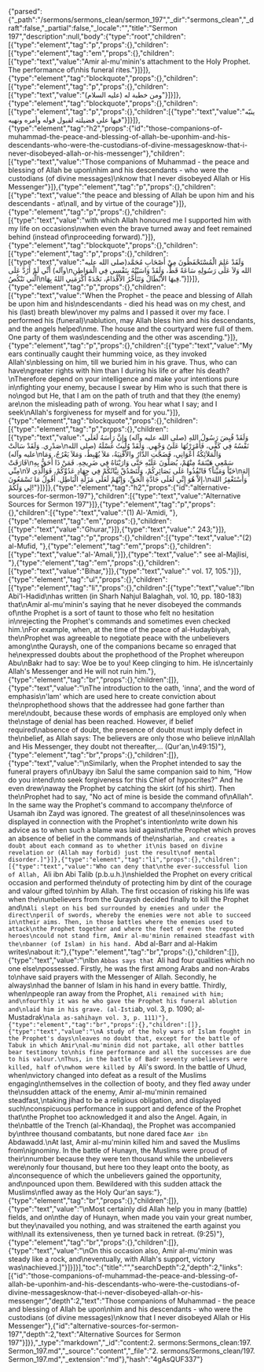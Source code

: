 {"parsed":{"_path":"/sermons/sermons_clean/sermon_197","_dir":"sermons_clean","_draft":false,"_partial":false,"_locale":"","title":"Sermon 197","description":null,"body":{"type":"root","children":[{"type":"element","tag":"p","props":{},"children":[{"type":"element","tag":"em","props":{},"children":[{"type":"text","value":"Amir al-mu'minin's attachment to the Holy Prophet. The performance of\nhis funeral rites."}]}]},{"type":"element","tag":"blockquote","props":{},"children":[{"type":"element","tag":"p","props":{},"children":[{"type":"text","value":"ومن خطبة له (عليه السلام)"}]}]},{"type":"element","tag":"blockquote","props":{},"children":[{"type":"element","tag":"p","props":{},"children":[{"type":"text","value":"ينبّه فيها على فضيلته لقبول قوله وأمره ونهيه"}]}]},{"type":"element","tag":"h2","props":{"id":"those-companions-of-muhammad-the-peace-and-blessing-of-allah-be-uponhim-and-his-descendants-who-were-the-custodians-of-divine-messagesknow-that-i-never-disobeyed-allah-or-his-messenger"},"children":[{"type":"text","value":"Those companions of Muhammad - the peace and blessing of Allah be upon\nhim and his descendants - who were the custodians (of divine messages)\nknow that I never disobeyed Allah or His Messenger"}]},{"type":"element","tag":"p","props":{},"children":[{"type":"text","value":"the peace and blessing of Allah be upon him and his descendants - at\nall, and by virtue of the courage"}]},{"type":"element","tag":"p","props":{},"children":[{"type":"text","value":"with which Allah honoured me I supported him with my life on occasions\nwhen even the brave turned away and feet remained behind (instead of\nproceeding forward)."}]},{"type":"element","tag":"blockquote","props":{},"children":[{"type":"element","tag":"p","props":{},"children":[{"type":"text","value":"وَلَقَدْ عَلِمَ الْمُسْتَحْفَظُونَ مِنْ أَصْحَابِ مُحَمَّد(صلى الله عليه وآله) أَنِّي لَمْ أَرُدَّ عَلَى\nالله وَلاَ عَلَى رَسُولِهِ سَاعَةً قَطُّ، وَلَقَدْ وَاسَيْتُهُ بِنَفْسِي فِي الْمَوَاطِنِ الَّتي تَنْكُصُ\nفِيهَا الاْبْطَالُ وَتَتَأَخَّرُ الاْقْدَامُ، نَجْدَةً أَكْرَمَنِي اللهُ بِهَا."}]}]},{"type":"element","tag":"p","props":{},"children":[{"type":"text","value":"When the Prophet - the peace and blessing of Allah be upon him and his\ndescendants - died his head was on my chest, and his (last) breath blew\nover my palms and I passed it over my face. I performed his (funeral)\nablution, may Allah bless him and his descendants, and the angels helped\nme. The house and the courtyard were full of them. One party of them was\ndescending and the other was ascending."}]},{"type":"element","tag":"p","props":{},"children":[{"type":"text","value":"My ears continually caught their humming voice, as they invoked Allah's\nblessing on him, till we buried him in his grave. Thus, who can have\ngreater rights with him than I during his life or after his death?\nTherefore depend on your intelligence and make your intentions pure in\nfighting your enemy, because I swear by Him who is such that there is no\ngod but He, that I am on the path of truth and that they (the enemy) are\non the misleading path of wrong. You hear what I say; and I seek\nAllah's forgiveness for myself and for you."}]},{"type":"element","tag":"blockquote","props":{},"children":[{"type":"element","tag":"p","props":{},"children":[{"type":"text","value":"وَلَقَدْ قُبِضَ رَسُولُ اللهِ (صلى الله عليه وآله) وَإِنَّ رَأْسَهُ لَعَلَى صَدْرِي. وَلَقَدْ سَالَتْ\nنَفْسُهُ فِي كَفِّي، فَأَمْرَرْتُهَا عَلَىُ وَجْهِي. وَلَقَدْ وُلِّيتُ غُسْلَهُ (صلى الله عليه وآله)\nوَالْمَلاَئِكُةُ أَعْوَانِي، فَضَجَّتِ الدَّارُ والاْفْنِيَةُ، مَلاَ يُهْبِطُ، وَمَلاَ يَعْرُجُ، وَمَا فَارَقَتْ\nسَمْعِي هَيْنَمَةٌ مِنْهُمْ، يُصَلُّونَ عَلَيْهِ حَتَّى وَارَيْنَاهُ فِي ضَرِيحِهِ. فَمَنْ ذَا أَحَقُّ بِهِ مِنِّي\nحَيّاً وَمَيِّتاً؟ فَانْفُذُوا عَلَى بَصَائِرِكُمْ، وَلْتَصْدُقْ نِيَّاتُكُمْ فِي جِهَادِ عَدُوِّكُمْ، فَوَالَّذِي لاَ\nإِلهَ إِلاَّ هُوَ إِنِّي لَعَلَى جَادَّةِ الْحَقِّ، وَإِنَّهُمْ لَعَلَى مَزَلَّةِ الْبَاطِلِ. أَقُولُ مَا تَسْمَعُونَ،\nوَأَسْتَغْفِرُ اللهَ لِي وَلَكُمْ!"}]}]},{"type":"element","tag":"h2","props":{"id":"alternative-sources-for-sermon-197"},"children":[{"type":"text","value":"Alternative Sources for Sermon 197"}]},{"type":"element","tag":"p","props":{},"children":[{"type":"text","value":"(1) Al-'Amidi, "},{"type":"element","tag":"em","props":{},"children":[{"type":"text","value":"Ghurar,"}]},{"type":"text","value":" 243;"}]},{"type":"element","tag":"p","props":{},"children":[{"type":"text","value":"(2) al-Mufid, "},{"type":"element","tag":"em","props":{},"children":[{"type":"text","value":"al-'Amali,"}]},{"type":"text","value":" see al-Majlisi, "},{"type":"element","tag":"em","props":{},"children":[{"type":"text","value":"Bihar,"}]},{"type":"text","value":" vol. 17, 105."}]},{"type":"element","tag":"ul","props":{},"children":[{"type":"element","tag":"li","props":{},"children":[{"type":"text","value":"Ibn Abi'l-Hadid\nhas written (in Sharh Nahjul Balaghah, vol. 10, pp. 180-183) that\nAmir al-mu'minin's saying that he never disobeyed the commands of\nthe Prophet is a sort of taunt to those who felt no hesitation in\nrejecting the Prophet's commands and sometimes even checked him.\nFor example, when, at the time of the peace of al-Hudaybiyah, the\nProphet was agreeable to negotiate peace with the unbelievers among\nthe Quraysh, one of the companions became so enraged that he\nexpressed doubts about the prophethood of the Prophet whereupon Abu\nBakr had to say: Woe be to you! Keep clinging to him. He is\ncertainly Allah's Messenger and He will not ruin him."},{"type":"element","tag":"br","props":{},"children":[]},{"type":"text","value":"\nThe introduction to the oath, 'inna', and the word of emphasis\n'lam' which are used here to create conviction about the\nprophethood shows that the addressee had gone farther than mere\ndoubt, because these words of emphasis are employed only when the\nstage of denial has been reached. However, if belief required\nabsence of doubt, the presence of doubt must imply defect in the\nbelief, as Allah says: The believers are only those who believe in\nAllah and His Messenger, they doubt not thereafter,... (Qur'an,\n49:15)"},{"type":"element","tag":"br","props":{},"children":[]},{"type":"text","value":"\nSimilarly, when the Prophet intended to say the funeral prayers of\nUbayy ibn Salul the same companion said to him, \"How do you intend\nto seek forgiveness for this Chief of hypocrites?\" And he even drew\naway the Prophet by catching the skirt (of his shirt). Then the\nProphet had to say, \"No act of mine is beside the command of\nAllah\". In the same way the Prophet's command to accompany the\nforce of Usamah ibn Zayd was ignored. The greatest of all these\ninsolences was displayed in connection with the Prophet's intention\nto write down his advice as to when such a blame was laid against\nthe Prophet which proves an absence of belief in the commands of the\nshari`ah, and creates a doubt about each command as to whether it\nis based on divine revelation or (Allah may forbid) just the result\nof mental disorder.]"}]},{"type":"element","tag":"li","props":{},"children":[{"type":"text","value":"Who can deny that\nthe ever-successful lion of Allah, `Ali ibn Abi Talib (p.b.u.h.)\nshielded the Prophet on every critical occasion and performed the\nduty of protecting him by dint of the courage and valour gifted to\nhim by Allah. The first occasion of risking his life was when the\nunbelievers from the Quraysh decided finally to kill the Prophet and\n`Ali slept on his bed surrounded by enemies and under the direct\nperil of swords, whereby the enemies were not able to succeed in\ntheir aims. Then, in those battles where the enemies used to attack\nthe Prophet together and where the feet of even the reputed heroes\ncould not stand firm, Amir al-mu'minin remained steadfast with the\nbanner (of Islam) in his hand. `Abd al-Barr and al-Hakim writes\nabout it:"},{"type":"element","tag":"br","props":{},"children":[]},{"type":"text","value":"\nIbn `Abbas says that `Ali had four qualities which no one else\npossessed. Firstly, he was the first among Arabs and non-Arabs to\nhave said prayers with the Messenger of Allah. Secondly, he always\nhad the banner of Islam in his hand in every battle. Thirdly, when\npeople ran away from the Prophet, `Ali remained with him; and\nfourthly it was he who gave the Prophet his funeral ablution and\nlaid him in his grave. (al-Isti`ab, vol. 3, p. 1090; al-Mustadrak\n`ala as-sahihayn vol. 3, p. 111)"},{"type":"element","tag":"br","props":{},"children":[]},{"type":"text","value":"\nA study of the holy wars of Islam fought in the Prophet's days\nleaves no doubt that, except for the battle of Tabuk in which Amir\nal-mu'minin did not partake, all other battles bear testimony to\nhis fine performance and all the successes are due to his valour.\nThus, in the battle of Badr seventy unbelievers were killed, half of\nwhom were killed by `Ali's sword. In the battle of Uhud, when\nvictory changed into defeat as a result of the Muslims engaging\nthemselves in the collection of booty, and they fled away under the\nsudden attack of the enemy, Amir al-mu'minin remained steadfast,\ntaking jihad to be a religious obligation, and displayed such\nconspicuous performance in support and defence of the Prophet that\nthe Prophet too acknowledged it and also the Angel. Again, in the\nbattle of the Trench (al-Khandaq), the Prophet was accompanied by\nthree thousand combatants, but none dared face `Amr ibn `Abdawadd.\nAt last, Amir al-mu'minin killed him and saved the Muslims from\nignominy. In the battle of Hunayn, the Muslims were proud of their\nnumber because they were ten thousand while the unbelievers were\nonly four thousand, but here too they leapt onto the booty, as a\nconsequence of which the unbelievers gained the opportunity, and\npounced upon them. Bewildered with this sudden attack the Muslims\nfled away as the Holy Qur'an says:"},{"type":"element","tag":"br","props":{},"children":[]},{"type":"text","value":"\nMost certainly did Allah help you in many (battle) fields, and on\nthe day of Hunayn, when made you vain your great number, but they\navailed you nothing, and was straitened the earth against you with\nall its extensiveness, then ye turned back in retreat. (9:25)"},{"type":"element","tag":"br","props":{},"children":[]},{"type":"text","value":"\nOn this occasion also, Amir al-mu'minin was steady like a rock, and\neventually, with Allah's support, victory was\nachieved.]"}]}]}],"toc":{"title":"","searchDepth":2,"depth":2,"links":[{"id":"those-companions-of-muhammad-the-peace-and-blessing-of-allah-be-uponhim-and-his-descendants-who-were-the-custodians-of-divine-messagesknow-that-i-never-disobeyed-allah-or-his-messenger","depth":2,"text":"Those companions of Muhammad - the peace and blessing of Allah be upon\nhim and his descendants - who were the custodians (of divine messages)\nknow that I never disobeyed Allah or His Messenger"},{"id":"alternative-sources-for-sermon-197","depth":2,"text":"Alternative Sources for Sermon 197"}]}},"_type":"markdown","_id":"content:2. sermons:Sermons_clean:197. Sermon_197.md","_source":"content","_file":"2. sermons/Sermons_clean/197. Sermon_197.md","_extension":"md"},"hash":"4gAsQUF337"}